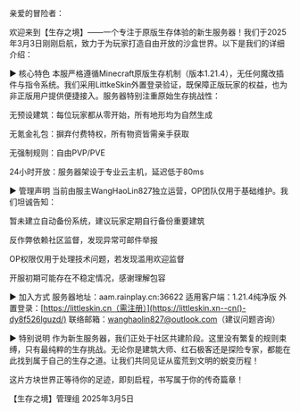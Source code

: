 亲爱的冒险者：

欢迎来到【生存之境】——一个专注于原版生存体验的新生服务器！我们于2025年3月3日刚刚启航，致力于为玩家打造自由开放的沙盒世界。以下是我们的详细介绍：

▶ 核心特色
本服严格遵循Minecraft原版生存机制（版本1.21.4），无任何魔改插件与指令系统。我们采用LittkeSkin外置登录验证，既保障正版玩家的权益，也为非正版用户提供便捷接入。服务器特别注重原始生存挑战性：

无预设建筑：每位玩家都从零开始，所有地形均为自然生成

无氪金礼包：摒弃付费特权，所有物资皆需亲手获取

无强制规则：自由PVP/PVE

24小时开放：服务器架设于专业云主机，延迟低于80ms

▶ 管理声明
当前由服主WangHaoLin827独立运营，OP团队仅用于基础维护。我们坦诚告知：

暂未建立自动备份系统，建议玩家定期自行备份重要建筑

反作弊依赖社区监督，发现异常可邮件举报

OP权限仅用于处理技术问题，若发现滥用欢迎监督

开服初期可能存在不稳定情况，感谢理解包容


▶ 加入方式
服务器地址：aam.rainplay.cn:36622
适用客户端：1.21.4纯净版
外置登录：[https://littleskin.cn（需注册）](https://littleskin.xn--cn()-dy8f526lguzd/)
联络邮箱：[wanghaolin827@outlook.com](https://mailto:wanghaolin827@outlook.com/)（建议问题咨询）

▶ 特别说明
作为新生服务器，我们正处于社区共建阶段。这里没有繁复的规则束缚，只有最纯粹的生存挑战。无论你是建筑大师、红石极客还是探险专家，都能在此找到属于自己的生存之道。让我们共同见证从蛮荒到文明的蜕变历程！

这片方块世界正等待你的足迹，即刻启程，书写属于你的传奇篇章！

【生存之境】管理组
2025年3月5日